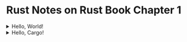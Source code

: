# Rust Notes on Rust Book Chapter 1

<details>

<summary>Hello, World!</summary>

### 1.2. Hello, World!

- Compile the codes by using

``` $ rustc main.rs ```

- Run the compiled codes by using 

``` $ ./main ```

- Explaining codes in "main.rs";

``` println! ``` calls a Rust macro. By using ``` ! ```, you are calling a macro instead of normal function.

</details>

<details>

<summary>Hello, Cargo!</summary>

### 1.3. Hello, Cargo!

- To open a new Cargo project, use;

``` $ cargo new hello_cargo ```

``` $ cd hello_cargo ```

Cargo.toml is the Cargo's configuration file. 

- Open src/main.rs file. There will be a basic **Hello, World!** program generated by cargo. Cargo expects your source files to live inside the "src" directory.

- In hello_cargo directory, compile the codes by using;

``` $ cargo build ```

This creates an executable file in target/debug/hello_cargo

- Run the compiled codes by using 

``` $ ./target/debug/hello_cargo ```

- Instead of using ``` $ cargo build ``` and ``` $ ./target/debug/hello_cargo ```, you can just run this command;

``` $ cargo run ```

- Cargo also provides a command called ``` cargo check ```, which quickly checks your code to make sure it compiles but does't produce an executable.

``` $ cargo check ```

- When your project is ready for release, you can use ``` cargo build --release ``` to compile it with optimizations. This command will create an executable in **target/release** instead of **target/debug**

</details>
